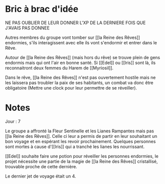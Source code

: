 # Bric à brac d'idée

NE PAS OUBLIER DE LEUR DONNER L'XP DE LA DERNIERE FOIS QUE J'AVAIS PAS DONNEE

Autres membres du groupe vont tomber sur [[la Reine des Rêves]] endormies, s'ils interagissent avec elle ils vont s'endormir et entrer dans le Rêve.

Autour de [[la Reine des Rêves]] (mais hors du rêve)  se trouve plein de gens endormis mais qui ont l'air en bonne santé. Si [[Edel]] ou [[Iris]] sont là, ils reconnaitront deux femmes du Harem de [[Myriosil]].

Dans le rêve, [[la Reine des Rêves]] n'est pas ouvertement hostile mais ne les laissera pas troubler la paix de ses habitants, un combat va donc être obligatoire (Mettre une clock pour leur permettre de se réveiller).

# Notes

Jour : 7

Le groupe a affronté la Fleur Sentinelle et les Lianes Rampantes mais pas [[la Reine des Rêves]]. Celle ci leur a permis de partir en leur souhaitant un bon voyage et en espérant les revoir prochainement.
Quelques personnes sont mortes à cause d'[[Iris]] qui a tranché les lianes les nourrissant. 

[[Edel]] souhaite faire une potion pour réveiller les personnes endormies, le projet nécessite une partie de la magie de [[la Reine des Rêves]] cristallisé, trouvable proche de cette dernière. 

Le dernier jet de voyage était un 4.